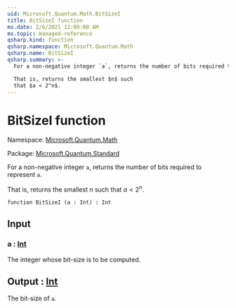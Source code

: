 ```yaml
---
uid: Microsoft.Quantum.Math.BitSizeI
title: BitSizeI function
ms.date: 2/6/2021 12:00:00 AM
ms.topic: managed-reference
qsharp.kind: function
qsharp.namespace: Microsoft.Quantum.Math
qsharp.name: BitSizeI
qsharp.summary: >-
  For a non-negative integer `a`, returns the number of bits required to represent `a`.

  That is, returns the smallest $n$ such
  that $a < 2^n$.
---
```


# BitSizeI function

Namespace: [Microsoft.Quantum.Math](xref:Microsoft.Quantum.Math)

Package: [Microsoft.Quantum.Standard](https://nuget.org/packages/Microsoft.Quantum.Standard)


For a non-negative integer `a`, returns the number of bits required to represent `a`.That is, returns the smallest $n$ suchthat $a < 2^n$.

```qsharp
function BitSizeI (a : Int) : Int
```


## Input

### a : [Int](xref:microsoft.quantum.lang-ref.int)

The integer whose bit-size is to be computed.



## Output : [Int](xref:microsoft.quantum.lang-ref.int)

The bit-size of `a`.